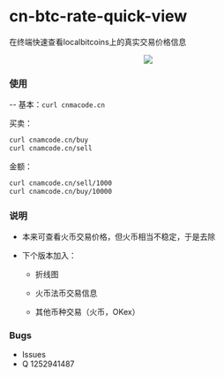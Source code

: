 # cn-btc-rate-quick-view
在终端快速查看localbitcoins上的真实交易价格信息

<center>
<img src="https://ws3.sinaimg.cn/large/006tKfTcly1fq4jniplgoj30kh0kjgpd.jpg">
</center>

### 使用
--
基本：`curl cnmacode.cn`

买卖：

```bash
curl cnamcode.cn/buy
curl cnamcode.cn/sell
```

金额：

```bash
curl cnamcode.cn/sell/1000
curl cnamcode.cn/buy/10000
```

### 说明

* 本来可查看火币交易价格，但火币相当不稳定，于是去除

* 下个版本加入：

    * 折线图
    
    * 火币法币交易信息
    
    * 其他币种交易（火币，OKex）

### Bugs
* Issues
* Q 1252941487


